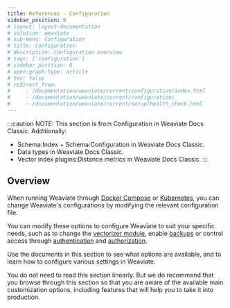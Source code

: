 ```yaml
---
title: References - Configuration
sidebar_position: 0
# layout: layout-documentation
# solution: weaviate
# sub-menu: Configuration
# title: Configuration
# description: Configuration overview
# tags: ['configuration']
# sidebar_position: 0
# open-graph-type: article
# toc: false
# redirect_from:
#     - /documentation/weaviate/current/configuration/index.html
#     - /documentation/weaviate/current/configuration/
#     - /documentation/weaviate/current/setup/health_check.html
---
```


<!-- TODO: Remove explanatory header once layout review complete -->
:::caution NOTE:
This section is from Configuration in Weaviate Docs Classic. Additionally:
- Schema:Index + Schema:Configuration in Weaviate Docs Classic.
- Data types in Weaviate Docs Classic.
- Vector index plugins:Distance metrics in Weaviate Docs Classic.
:::

## Overview

When running Weaviate through [Docker Compose](../installation/docker-compose.md) or [Kubernetes](../installation/kubernetes.md), you can change Weaviate's configurations by modifying the relevant configuration file.

You can modify these options to configure Weaviate to suit your specific needs, such as to change the [vectorizer module](./modules.md), enable [backups](./backups.md) or control access through [authentication](./authentication.md) and [authorization](./authorization.md).

Use the documents in this section to see what options are available, and to learn how to configure various settings in Weaviate.

You do not need to read this section linearly. But we do recommend that you browse through this section so that you are aware of the available main customization options, including features that will help you to take it into production.
